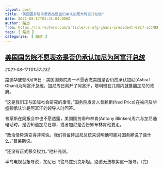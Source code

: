 ```yaml
---
layout: post
title: "美国国务院不愿表态是否仍承认加尼为阿富汗总统"
date: 2021-08-17T02:31:04.000Z
author: 路透
from: https://cn.reuters.com/article/us-afg-ghani-president-0817-idCNKBS2FI046
tags: [ 路透 ]
categories: [ 路透 ]
---
```

<!--1629167464000-->
[美国国务院不愿表态是否仍承认加尼为阿富汗总统](https://cn.reuters.com/article/us-afg-ghani-president-0817-idCNKBS2FI046)
------

<div>
<div><i>2021-08-17T01:57:23Z</i></div><p>路透华盛顿8月16日 - 美国国务院周一不愿表态美国是否仍然承认加尼(Ashraf Ghani)为阿富汗总统。加尼周日离开了阿富汗，塔利班在几周内就推翻加尼的政府。</p><p>“这是我们正与国际社会研究的事情，”国务院发言人普赖斯(Ned Price)在被问及华盛顿承认谁是阿富汗的领导人时回答。</p><p>普莱斯在简报会中也不愿透露，美国国务卿布林肯(Antony Blinken)周六与加尼通电话时，是否知道加尼在哪，或者加尼是否告知布林肯他要走。</p><p>“政治情势演变得非常快。我们将留待加尼总统来说明他可能对国务卿说了些什么，”普莱斯说。</p><p>“还没有正式移交权力。”他补充说。</p><p>半岛电视台报导说，加尼已飞往乌兹别克斯坦。路透无法核实这一报导。(完)</p>
</div>
